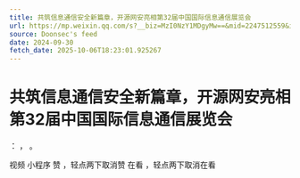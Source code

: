 ```yaml
---
title: 共筑信息通信安全新篇章，开源网安亮相第32届中国国际信息通信展览会
url: https://mp.weixin.qq.com/s?__biz=MzI0NzY1MDgyMw==&mid=2247512559&idx=1&sn=44470e273269447fde36d18cf98d6b05
source: Doonsec's feed
date: 2024-09-30
fetch_date: 2025-10-06T18:23:01.925267
---
```


# 共筑信息通信安全新篇章，开源网安亮相第32届中国国际信息通信展览会

：
，
。

视频
小程序
赞
，轻点两下取消赞
在看
，轻点两下取消在看